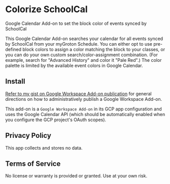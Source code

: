 # Colorize SchoolCal

Google Calendar Add-on to set the block color of events synced by SchoolCal

This Google Calendar Add-on searches your calendar for all events synced by SchoolCal from your myGroton Schedule. You can either opt to use pre-defined block colors to assign a color matching the block to your classes, or you can do your own custom search/color-assignment combination. (For example, search for "Advanced History" and color it "Pale Red".) The color palette is limited by the available event colors in Google Calendar.

## Install

[Refer to my gist on Google Workspace Add-on publication](https://gist.github.com/battis/6e32031196316acd1b5e5700b328aef6#file-readme-md) for general directions on how to administratively publish a Google Workspace Add-on.

This add-on is a `Google Workspace Add-on` in its GCP app configuration and uses the Google Calendar API (which should be automatically enabled when you configure the GCP project's OAuth scopes).

## Privacy Policy

This app collects and stores no data.

## Terms of Service

No license or warranty is provided or granted. Use at your own risk.
